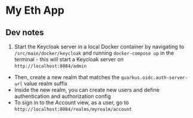 # My Eth App

## Dev notes

1. Start the Keycloak server in a local Docker container by navigating to `/src/main/docker/keycloak` and running `docker-compose up` in the terminal - this will start a Keycloak server on `http://localhost:8084/admin`

- Then, create a new realm that matches the `quarkus.oidc.auth-server-url` value realm suffix
- Inside the new realm, you can create new users and define authentication and authorization config
- To sign in to the Account view, as a user, go to `http://localhost:8084/realms/myrealm/account`
